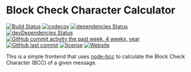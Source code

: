# Block Check Character Calculator

[![Build Status](https://travis-ci.org/beyerleinf/bcc-calculator.svg?branch=master)](https://travis-ci.org/beyerleinf/bcc-calculator)
[![codecov](https://codecov.io/gh/beyerleinf/bcc-calculator/branch/master/graph/badge.svg)](https://codecov.io/gh/beyerleinf/bcc-calculator)
[![dependencies Status](https://david-dm.org/beyerleinf/bcc-calculator/status.svg)](https://david-dm.org/beyerleinf/bcc-calculator)
[![devDependencies Status](https://david-dm.org/beyerleinf/bcc-calculator/dev-status.svg)](https://david-dm.org/beyerleinf/bcc-calculator?type=dev)
[![GitHub commit activity the past week, 4 weeks, year](https://img.shields.io/github/commit-activity/y/beyerleinf/bcc-calculator.svg)]()
[![GitHub last commit](https://img.shields.io/github/last-commit/beyerleinf/bcc-calculator.svg)]()
[![license](https://img.shields.io/github/license/beyerleinf/bcc-calculator.svg)]()
[![Website](https://img.shields.io/website-up-down-green-red/http/shields.io.svg?label=bcc.fabian-b.de)](http://bcc.fabian-b.de/)

This is a simple frontend that uses [node-bcc](https://www.npmjs.com/package/node-bcc) to calculate the Block Check Character (BCC) of a given message.
